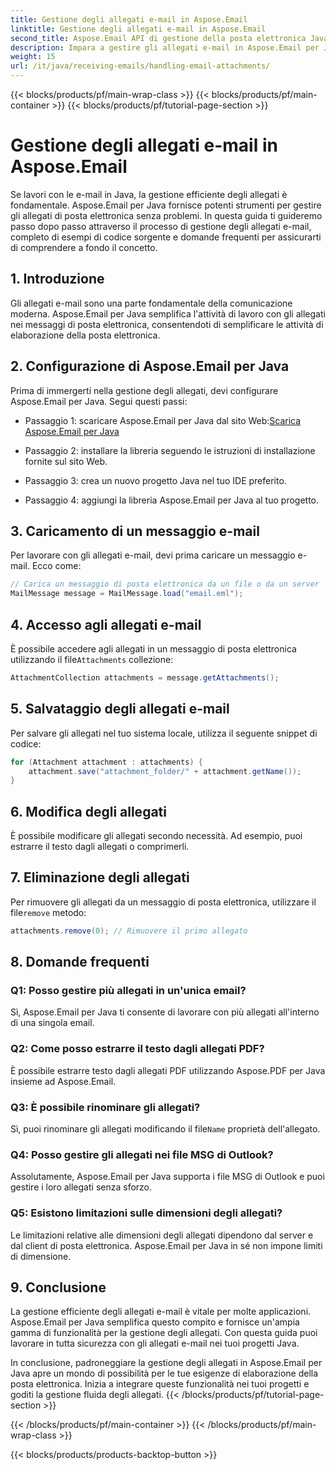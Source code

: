```yaml
---
title: Gestione degli allegati e-mail in Aspose.Email
linktitle: Gestione degli allegati e-mail in Aspose.Email
second_title: Aspose.Email API di gestione della posta elettronica Java
description: Impara a gestire gli allegati e-mail in Aspose.Email per Java. Guida passo passo con codice sorgente e domande frequenti per una gestione efficiente degli allegati e-mail.
weight: 15
url: /it/java/receiving-emails/handling-email-attachments/
---
```


{{< blocks/products/pf/main-wrap-class >}}
{{< blocks/products/pf/main-container >}}
{{< blocks/products/pf/tutorial-page-section >}}

# Gestione degli allegati e-mail in Aspose.Email


Se lavori con le e-mail in Java, la gestione efficiente degli allegati è fondamentale. Aspose.Email per Java fornisce potenti strumenti per gestire gli allegati di posta elettronica senza problemi. In questa guida ti guideremo passo dopo passo attraverso il processo di gestione degli allegati e-mail, completo di esempi di codice sorgente e domande frequenti per assicurarti di comprendere a fondo il concetto.

## 1. Introduzione

Gli allegati e-mail sono una parte fondamentale della comunicazione moderna. Aspose.Email per Java semplifica l'attività di lavoro con gli allegati nei messaggi di posta elettronica, consentendoti di semplificare le attività di elaborazione della posta elettronica.

## 2. Configurazione di Aspose.Email per Java

Prima di immergerti nella gestione degli allegati, devi configurare Aspose.Email per Java. Segui questi passi:

-  Passaggio 1: scaricare Aspose.Email per Java dal sito Web:[Scarica Aspose.Email per Java](https://releases.aspose.com/email/java/)

- Passaggio 2: installare la libreria seguendo le istruzioni di installazione fornite sul sito Web.

- Passaggio 3: crea un nuovo progetto Java nel tuo IDE preferito.

- Passaggio 4: aggiungi la libreria Aspose.Email per Java al tuo progetto.

## 3. Caricamento di un messaggio e-mail

Per lavorare con gli allegati e-mail, devi prima caricare un messaggio e-mail. Ecco come:

```java
// Carica un messaggio di posta elettronica da un file o da un server
MailMessage message = MailMessage.load("email.eml");
```

## 4. Accesso agli allegati e-mail

 È possibile accedere agli allegati in un messaggio di posta elettronica utilizzando il file`Attachments` collezione:

```java
AttachmentCollection attachments = message.getAttachments();
```

## 5. Salvataggio degli allegati e-mail

Per salvare gli allegati nel tuo sistema locale, utilizza il seguente snippet di codice:

```java
for (Attachment attachment : attachments) {
    attachment.save("attachment_folder/" + attachment.getName());
}
```

## 6. Modifica degli allegati

È possibile modificare gli allegati secondo necessità. Ad esempio, puoi estrarre il testo dagli allegati o comprimerli.

## 7. Eliminazione degli allegati

 Per rimuovere gli allegati da un messaggio di posta elettronica, utilizzare il file`remove` metodo:

```java
attachments.remove(0); // Rimuovere il primo allegato
```

## 8. Domande frequenti

### Q1: Posso gestire più allegati in un'unica email?

Sì, Aspose.Email per Java ti consente di lavorare con più allegati all'interno di una singola email.

### Q2: Come posso estrarre il testo dagli allegati PDF?

È possibile estrarre testo dagli allegati PDF utilizzando Aspose.PDF per Java insieme ad Aspose.Email.

### Q3: È possibile rinominare gli allegati?

 Sì, puoi rinominare gli allegati modificando il file`Name` proprietà dell'allegato.

### Q4: Posso gestire gli allegati nei file MSG di Outlook?

Assolutamente, Aspose.Email per Java supporta i file MSG di Outlook e puoi gestire i loro allegati senza sforzo.

### Q5: Esistono limitazioni sulle dimensioni degli allegati?

Le limitazioni relative alle dimensioni degli allegati dipendono dal server e dal client di posta elettronica. Aspose.Email per Java in sé non impone limiti di dimensione.

## 9. Conclusione

La gestione efficiente degli allegati e-mail è vitale per molte applicazioni. Aspose.Email per Java semplifica questo compito e fornisce un'ampia gamma di funzionalità per la gestione degli allegati. Con questa guida puoi lavorare in tutta sicurezza con gli allegati e-mail nei tuoi progetti Java.

In conclusione, padroneggiare la gestione degli allegati in Aspose.Email per Java apre un mondo di possibilità per le tue esigenze di elaborazione della posta elettronica. Inizia a integrare queste funzionalità nei tuoi progetti e goditi la gestione fluida degli allegati.
{{< /blocks/products/pf/tutorial-page-section >}}

{{< /blocks/products/pf/main-container >}}
{{< /blocks/products/pf/main-wrap-class >}}

{{< blocks/products/products-backtop-button >}}
